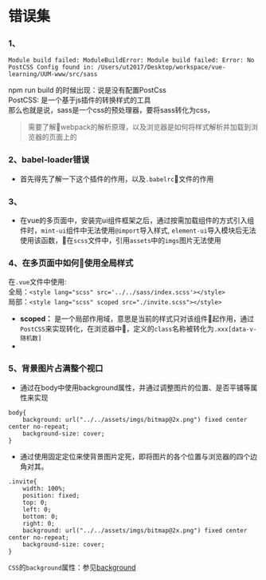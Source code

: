 # 错误集  
### 1、  
```
Module build failed: ModuleBuildError: Module build failed: Error: No PostCSS Config found in: /Users/ut2017/Desktop/workspace/vue-learning/UUM-www/src/sass
```
npm run build 的时候出现：说是没有配置PostCss  
PostCSS: 是一个基于js插件的转换样式的工具  
那么也就是说，sass是一个css的预处理器，要将sass转化为css，
>需要了解webpack的解析原理，以及浏览器是如何将样式解析并加载到浏览器的页面上的  

### 2、babel-loader错误  
- 首先得先了解一下这个插件的作用，以及`.babelrc`文件的作用  

### 3、  
- 在vue的多页面中，安装完ui组件框架之后，通过按需加载组件的方式引入组件时，`mint-ui`组件中无法使用`@import`导入样式, `element-ui`导入模块后无法使用该函数，在`scss`文件中，引用`assets`中的`imgs`图片无法使用  

### 4、在多页面中如何使用全局样式  
在`.vue`文件中使用:  
全局：`<style lang="scss" src='../../sass/index.scss'></style>`   
局部：`<style lang="scss" scoped src="./invite.scss"></style>` 
- **scoped：** 是一个局部作用域，意思是当前的样式只对该组件起作用，通过`PostCSS`来实现转化，在浏览器中，定义的`class`名称被转化为`.xxx[data-v-随机数]`  
-   

### 5、背景图片占满整个视口
- 通过在body中使用background属性，并通过调整图片的位置、是否平铺等属性来实现   
```
body{
    background: url("../../assets/imgs/bitmap@2x.png") fixed center center no-repeat;
    background-size: cover;
}
```
- 通过使用固定定位来使背景图片定死，即将图片的各个位置与浏览器的四个边角对其。  
```
.invite{
    width: 100%;
    position: fixed;
    top: 0;
    left: 0;
    bottom: 0;
    right: 0;
    background: url("../../assets/imgs/bitmap@2x.png") fixed center center no-repeat;
    background-size: cover;
}
```   
`CSS`的`background`属性：参见[background](https://developer.mozilla.org/zh-CN/docs/Web/CSS/background)